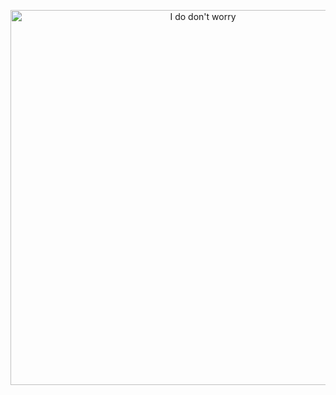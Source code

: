 <p align="center">
  <img src="https://github.com/Hirbod03/Projects/assets/57376297/9313eeb1-6418-439a-9cc0-0bf4305ab26d" width="600" height="600" alt="I do don't worry">
</p>
